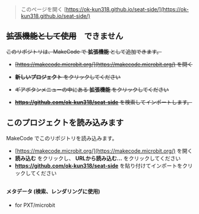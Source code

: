 
> このページを開く [https://ok-kun318.github.io/seat-side/](https://ok-kun318.github.io/seat-side/)

## ~~拡張機能として使用~~　できません

~~このリポジトリは、MakeCode で **拡張機能** として追加できます。~~

* ~~[https://makecode.microbit.org/](https://makecode.microbit.org/) を開く~~

* ~~**新しいプロジェクト** をクリックしてください~~

* ~~ギアボタンメニューの中にある **拡張機能** をクリックしてください~~

* ~~**https://github.com/ok-kun318/seat-side** を検索してインポートします。~~

## このプロジェクトを読み込みます

MakeCode でこのリポジトリを読み込みます。

* [https://makecode.microbit.org/](https://makecode.microbit.org/) を開く
* **読み込む** をクリックし、 **URLから読み込む...** をクリックしてください
* **https://github.com/ok-kun318/seat-side** を貼り付けてインポートをクリックしてください

##

#### メタデータ (検索、レンダリングに使用)

* for PXT/microbit
<script src="https://makecode.com/gh-pages-embed.js"></script><script>makeCodeRender("{{ site.makecode.home_url }}", "{{ site.github.owner_name }}/{{ site.github.repository_name }}");</script>
